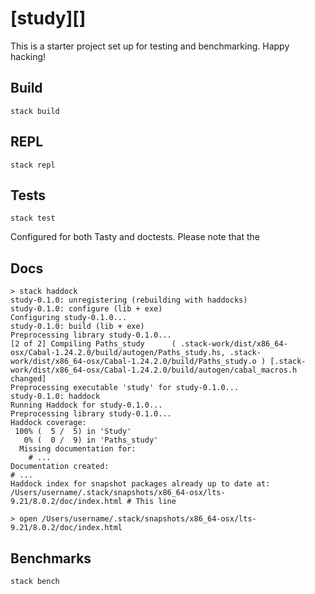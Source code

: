 # [study][]

This is a starter project set up for testing and benchmarking. Happy hacking!

## Build

```shell
stack build
```

## REPL

```shell
stack repl
```


## Tests

```shell
stack test
```

Configured for both Tasty and doctests. Please note that the

## Docs

```shell
> stack haddock
study-0.1.0: unregistering (rebuilding with haddocks)
study-0.1.0: configure (lib + exe)
Configuring study-0.1.0...
study-0.1.0: build (lib + exe)
Preprocessing library study-0.1.0...
[2 of 2] Compiling Paths_study      ( .stack-work/dist/x86_64-osx/Cabal-1.24.2.0/build/autogen/Paths_study.hs, .stack-work/dist/x86_64-osx/Cabal-1.24.2.0/build/Paths_study.o ) [.stack-work/dist/x86_64-osx/Cabal-1.24.2.0/build/autogen/cabal_macros.h changed]
Preprocessing executable 'study' for study-0.1.0...
study-0.1.0: haddock
Running Haddock for study-0.1.0...
Preprocessing library study-0.1.0...
Haddock coverage:
 100% (  5 /  5) in 'Study'
   0% (  0 /  9) in 'Paths_study'
  Missing documentation for:
    # ...
Documentation created:
# ...
Haddock index for snapshot packages already up to date at:
/Users/username/.stack/snapshots/x86_64-osx/lts-9.21/8.0.2/doc/index.html # This line

> open /Users/username/.stack/snapshots/x86_64-osx/lts-9.21/8.0.2/doc/index.html
```

## Benchmarks

```shell
stack bench
```
